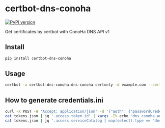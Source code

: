 # certbot-dns-conoha
[![PyPI version](https://badge.fury.io/py/certbot-dns-conoha.svg)](https://pypi.org/project/certbot-dns-conoha)

Get certificates by certbot with ConoHa DNS API v1

Install
---
```sh
pip install certbot-dns-conoha
```

Usage
---
```sh
certbot -a certbot-dns-conoha:dns-conoha certonly -d example.com --certbot-dns-conoha:dns-conoha-credentials credentials.ini
```

How to generate credentials.ini
---
```sh
curl -X POST -H 'Accept: application/json' -d '{"auth": {"passwordCredentials": {"username": "<username>", "password": "<password>"}, "tenantId": "<tenantId>"}}' https://identity.tyo1.conoha.io/v2.0/tokens -o tokens.json
cat tokens.json | jq '.access.token.id' | xargs -I% echo 'dns_conoha_auth_token = %' >> credentials.ini
cat tokens.json | jq '.access.serviceCatalog | map(select(.type == "dns")) | .[0].endpoints| map(select(.region == "tyo1")) | .[0] | .publicURL' | xargs -I% echo "dns_conoha_dns_endpoint = %" >> credentials.ini
```
